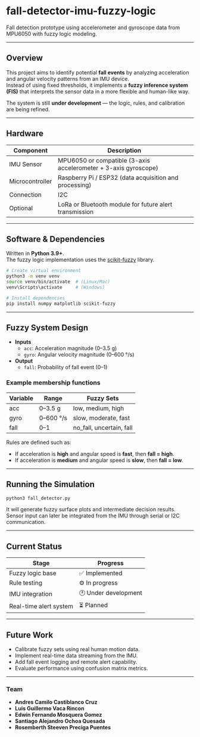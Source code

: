 # fall-detector-imu-fuzzy-logic
Fall detection prototype using accelerometer and gyroscope data from MPU6050 with fuzzy logic modeling.

---

## Overview

This project aims to identify potential **fall events** by analyzing acceleration and angular velocity patterns from an IMU device.  
Instead of using fixed thresholds, it implements a **fuzzy inference system (FIS)** that interprets the sensor data in a more flexible and human-like way.

The system is still **under development** — the logic, rules, and calibration are being refined.

---

## Hardware

| Component | Description |
|------------|-------------|
| IMU Sensor | MPU6050 or compatible (3-axis accelerometer + 3-axis gyroscope) |
| Microcontroller | Raspberry Pi / ESP32 (data acquisition and processing) |
| Connection | I2C |
| Optional | LoRa or Bluetooth module for future alert transmission |

---

## Software & Dependencies

Written in **Python 3.9+**.  
The fuzzy logic implementation uses the [scikit-fuzzy](https://pythonhosted.org/scikit-fuzzy/) library.

```bash
# Create virtual environment
python3 -m venv venv
source venv/bin/activate  # (Linux/Mac)
venv\Scripts\activate     # (Windows)

# Install dependencies
pip install numpy matplotlib scikit-fuzzy
```

---

## Fuzzy System Design

- **Inputs**
  - `acc`: Acceleration magnitude (0–3.5 g)
  - `gyro`: Angular velocity magnitude (0–600 °/s)
- **Output**
  - `fall`: Probability of fall event (0–1)

### Example membership functions

| Variable | Range | Fuzzy Sets |
|-----------|--------|------------|
| acc | 0–3.5 g | low, medium, high |
| gyro | 0–600 °/s | slow, moderate, fast |
| fall | 0–1 | no_fall, uncertain, fall |

Rules are defined such as:  
- If acceleration is **high** and angular speed is **fast**, then **fall = high**.  
- If acceleration is **medium** and angular speed is **slow**, then **fall = low**.

---

## Running the Simulation

```bash
python3 fall_detector.py
```

It will generate fuzzy surface plots and intermediate decision results.  
Sensor input can later be integrated from the IMU through serial or I2C communication.

---

## Current Status

| Stage | Progress |
|--------|-----------|
| Fuzzy logic base | ✅ Implemented |
| Rule testing | ⚙️ In progress |
| IMU integration | 🕐 Under development |
| Real-time alert system | ⏳ Planned |

---

## Future Work

- Calibrate fuzzy sets using real human motion data.  
- Implement real-time data streaming from the IMU.  
- Add fall event logging and remote alert capability.  
- Evaluate performance using confusion matrix metrics.

---

### Team 

- **Andres Camilo Castiblanco Cruz**  
- **Luis Guillermo Vaca Rincon**  
- **Edwin Fernando Mosquera Gomez**  
- **Santiago Alejandro Ochoa Quesada**  
- **Rosemberth Steeven Preciga Puentes**

